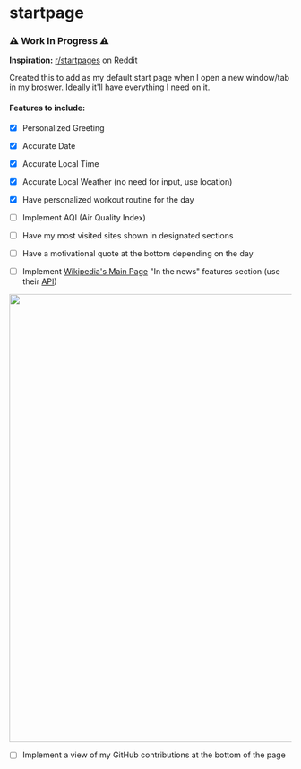 # startpage

### ⚠️ Work In Progress ⚠️
**Inspiration:** <a href="https://www.reddit.com/r/startpages/">r/startpages</a> on Reddit

Created this to add as my default start page when I open a new window/tab in my broswer. Ideally it'll have everything I need on it.

#### Features to include:
- [x] Personalized Greeting

- [x] Accurate Date

- [x] Accurate Local Time

- [x] Accurate Local Weather (no need for input, use location)

- [x] Have personalized workout routine for the day

- [ ] Implement AQI (Air Quality Index)

- [ ] Have my most visited sites shown in designated sections 

- [ ] Have a motivational quote at the bottom depending on the day

- [ ] Implement <a href="https://en.m.wikipedia.org/wiki/Main_Page">Wikipedia's Main Page</a> "In the news" features section (use their <a href="https://api.wikimedia.org/wiki/API_reference/Feed/Featured_content">API</a>)

<img src="https://github.com/zdisanto/startpage/assets/70993217/3a396300-a722-4cea-b00d-6608df97dcf4" style="width:800px;"/>

- [ ] Implement a view of my GitHub contributions at the bottom of the page
